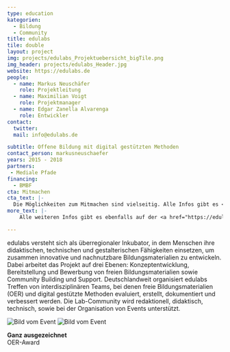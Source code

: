 ```yaml
---
type: education
kategorien:
  - Bildung
  - Community
title: edulabs
tile: double
layout: project
img: projects/edulabs_Projektuebersicht_bigTile.png
img_header: projects/edulabs_Header.jpg
website: https://edulabs.de
people:
  - name: Markus Neuschäfer
    role: Projektleitung
  - name: Maximilian Voigt
    role: Projektmanager
  - name: Edgar Zanella Alvarenga
    role: Entwickler
contact:
  twitter:
  mail: info@edulabs.de

subtitle: Offene Bildung mit digital gestützten Methoden
contact_person: markusneuschaefer
years: 2015 - 2018
partners:
 - Mediale Pfade
financing:
  - BMBF
cta: Mitmachen
cta_text: |-
  Die Möglichkeiten zum Mitmachen sind vielseitig. Alle Infos gibt es <a href="https://edulabs.de/join/">hier</a>.
more_text: |-
    Alle weiteren Infos gibt es ebenfalls auf der <a href="https://edulabs.de/">Website</a> von edulabs.

---
```

edulabs versteht sich als überregionaler Inkubator, in dem Menschen ihre didaktischen, technischen und gestalterischen Fähigkeiten einsetzen, um zusammen innovative und nachnutzbare Bildungsmaterialien zu entwickeln. Dabei arbeitet das Projekt auf drei Ebenen: Konzeptentwicklung, Bereitstellung und Bewerbung von freien Bildungsmaterialien sowie Community Building und Support. Deutschlandweit organisiert edulabs Treffen von interdisziplinären Teams, bei denen freie Bildungsmaterialien (OER) und digital gestützte Methoden evaluiert, erstellt, dokumentiert und verbessert werden. Die Lab-Community wird redaktionell, didaktisch, technisch, sowie bei der Organisation von Events unterstützt.

<div class="two-img offset-lg-2">
<img alt="Bild vom Event" src="/files/projects/edulabs_img_1.jpg">
<img alt="Bild vom Event" src="/files/projects/edulabs_img_2.jpg">
</div>

**Ganz ausgezeichnet** <br>
OER-Award
